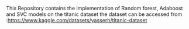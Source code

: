 This Repository contains the implementation of Random forest, Adaboost and SVC models on the titanic dataset 
the dataset can be accessed from :https://www.kaggle.com/datasets/yasserh/titanic-dataset
